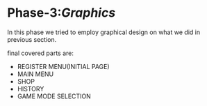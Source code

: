 # Phase-3:*Graphics*

In this phase we tried to employ graphical design on what we did in previous section.

final covered parts are:

 - REGISTER MENU(INITIAL PAGE)
 - MAIN MENU
 - SHOP
 - HISTORY
 - GAME MODE SELECTION
    
